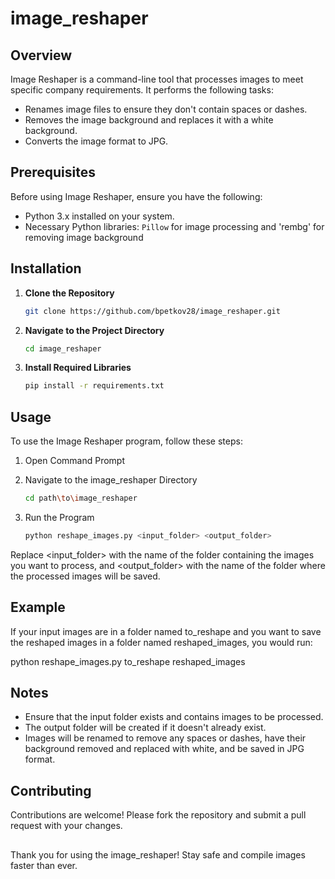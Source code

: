 # image_reshaper

## Overview

Image Reshaper is a command-line tool that processes images to meet specific company requirements. It performs the following tasks:

- Renames image files to ensure they don't contain spaces or dashes.
- Removes the image background and replaces it with a white background.
- Converts the image format to JPG.

## Prerequisites

Before using Image Reshaper, ensure you have the following:

- Python 3.x installed on your system.
- Necessary Python libraries: `Pillow` for image processing and 'rembg' for removing image background

## Installation

1. **Clone the Repository**
   ```bash
   git clone https://github.com/bpetkov28/image_reshaper.git
   ```

2. **Navigate to the Project Directory**
   ```bash
   cd image_reshaper
   ```

3. **Install Required Libraries**
   ```bash
   pip install -r requirements.txt
   ```

## Usage

To use the Image Reshaper program, follow these steps:

1. Open Command Prompt

2. Navigate to the image_reshaper Directory
   ```bash
   cd path\to\image_reshaper
   ```

3. Run the Program
   ```bash
   python reshape_images.py <input_folder> <output_folder>
   ```

Replace <input_folder> with the name of the folder containing the images you want to process, and <output_folder> with the name of the folder where the processed images will be saved.

## Example

If your input images are in a folder named to_reshape and you want to save the reshaped images in a folder named reshaped_images, you would run:

   python reshape_images.py to_reshape reshaped_images

## Notes

- Ensure that the input folder exists and contains images to be processed.
- The output folder will be created if it doesn't already exist.
- Images will be renamed to remove any spaces or dashes, have their background removed and replaced with white, and be saved in JPG format.

## Contributing

Contributions are welcome! Please fork the repository and submit a pull request with your changes.

##

Thank you for using the image_reshaper! Stay safe and compile images faster than ever.




